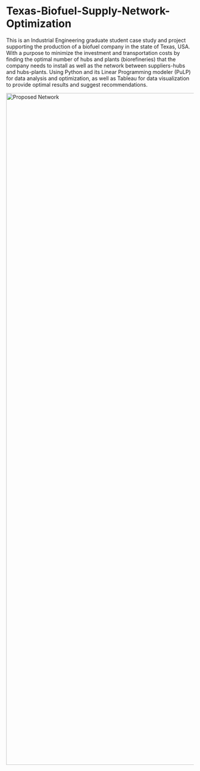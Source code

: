 # Texas-Biofuel-Supply-Network-Optimization
This is an Industrial Engineering graduate student case study and project supporting the production of a biofuel company in the state of Texas, USA. 
With a purpose to minimize the investment and transportation costs by finding the optimal number of hubs and plants (biorefineries) that the company needs to install as well as the network between suppliers-hubs and hubs-plants.
Using Python and its Linear Programming modeler (PuLP) for data analysis and optimization, as well as Tableau for data visualization to provide optimal results and suggest recommendations.

<img width="1800" alt="Proposed Network" src="https://github.com/pchibu/Texas-Biofuel-Supply-Network-Optimization/assets/36771683/efd333f8-133d-4768-abfc-08d8fce0f462">




